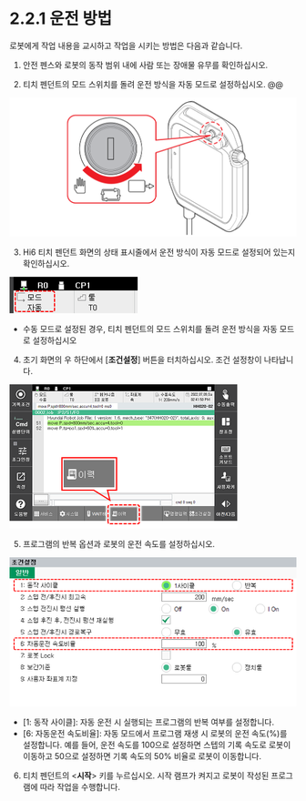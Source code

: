 ﻿# 2.2.1 운전 방법

로봇에게 작업 내용을 교시하고 작업을 시키는 방법은 다음과 같습니다.

1.	안전 펜스와 로봇의 동작 범위 내에 사람 또는 장애물 유무를 확인하십시오. 

2.	티치 펜던트의 모드 스위치를 돌려 운전 방식을 자동 모드로 설정하십시오. @@

![](../../_assets/mode-sw-auto.png)

3.	Hi6 티치 펜던트 화면의 상태 표시줄에서 운전 방식이 자동 모드로 설정되어 있는지 확인하십시오.

![](../../_assets/tp630/sbar-mode-auto.png)

* 수동 모드로 설정된 경우, 티치 펜던트의 모드 스위치를 돌려 운전 방식을 자동 모드로 설정하십시오

4.	초기 화면의 우 하단에서 [**조건설정**] 버튼을 터치하십시오. 조건 설정창이 나타납니다.

![](../../_assets/tp630/fbt-condset.png)



5.	프로그램의 반복 옵션과 로봇의 운전 속도를 설정하십시오.

![](../../_assets/tp630/cond-set-cycle-auto-spd.png)

* \[1: 동작 사이클\]: 자동 운전 시 실행되는 프로그램의 반복 여부를 설정합니다.
* \[6: 자동운전 속도비율\]: 자동 모드에서 프로그램 재생 시 로봇의 운전 속도\(%\)를 설정합니다. 예를 들어, 운전 속도를 100으로 설정하면 스텝의 기록 속도로 로봇이 이동하고 50으로 설정하면 기록 속도의 50% 비율로 로봇이 이동합니다.

6.	티치 펜던트의 <**시작**> 키를 누르십시오. 시작 램프가 켜지고 로봇이 작성된 프로그램에 따라 작업을 수행합니다.



